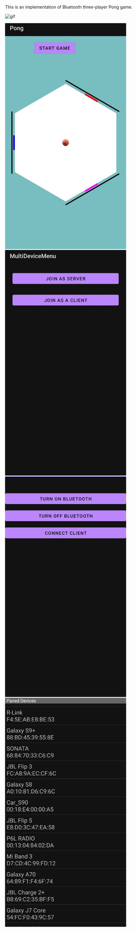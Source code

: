 This is an implementation of Bluetooth three-player Pong game.

![gif](images/pong.gif?raw=true "gif")

<img src="images/2.jpeg" alt="drawing" width="400"/>
<img src="images/3.jpeg" alt="drawing" width="400"/>
<img src="images/4.jpeg" alt="drawing" width="400"/>
<img src="images/5.jpeg" alt="drawing" width="400"/>
